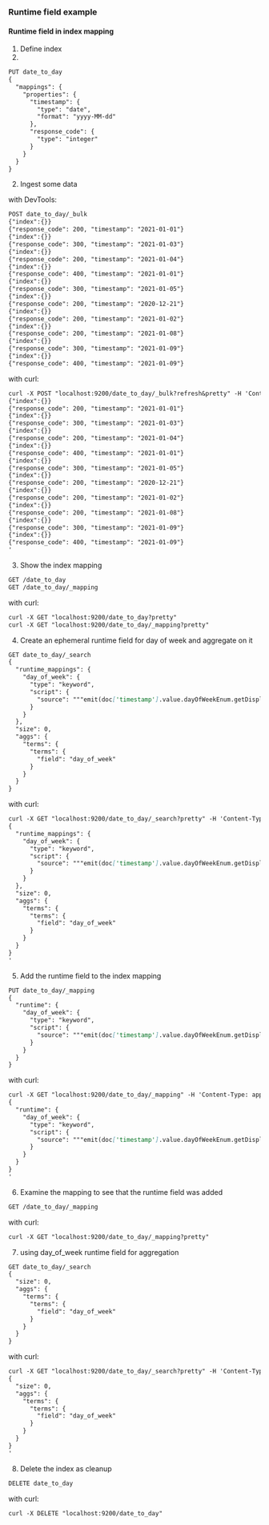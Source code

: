 ### Runtime field example

#### Runtime field in index mapping

1. Define index
2. 
```markdown
PUT date_to_day
{
  "mappings": {
    "properties": {
      "timestamp": {
        "type": "date",
        "format": "yyyy-MM-dd"
      },
      "response_code": {
        "type": "integer"
      }
    }
  }
}
```

2. Ingest some data

with DevTools:

```markdown
POST date_to_day/_bulk
{"index":{}}
{"response_code": 200, "timestamp": "2021-01-01"}
{"index":{}}
{"response_code": 300, "timestamp": "2021-01-03"}
{"index":{}}
{"response_code": 200, "timestamp": "2021-01-04"}
{"index":{}}
{"response_code": 400, "timestamp": "2021-01-01"}
{"index":{}}
{"response_code": 300, "timestamp": "2021-01-05"}
{"index":{}}
{"response_code": 200, "timestamp": "2020-12-21"}
{"index":{}}
{"response_code": 200, "timestamp": "2021-01-02"}
{"index":{}}
{"response_code": 200, "timestamp": "2021-01-08"}
{"index":{}}
{"response_code": 300, "timestamp": "2021-01-09"}
{"index":{}}
{"response_code": 400, "timestamp": "2021-01-09"}
```

with curl: 

```markdown
curl -X POST "localhost:9200/date_to_day/_bulk?refresh&pretty" -H 'Content-Type: application/json' -d'
{"index":{}}
{"response_code": 200, "timestamp": "2021-01-01"}
{"index":{}}
{"response_code": 300, "timestamp": "2021-01-03"}
{"index":{}}
{"response_code": 200, "timestamp": "2021-01-04"}
{"index":{}}
{"response_code": 400, "timestamp": "2021-01-01"}
{"index":{}}
{"response_code": 300, "timestamp": "2021-01-05"}
{"index":{}}
{"response_code": 200, "timestamp": "2020-12-21"}
{"index":{}}
{"response_code": 200, "timestamp": "2021-01-02"}
{"index":{}}
{"response_code": 200, "timestamp": "2021-01-08"}
{"index":{}}
{"response_code": 300, "timestamp": "2021-01-09"}
{"index":{}}
{"response_code": 400, "timestamp": "2021-01-09"}
'
```

3. Show the index mapping

```markdown
GET /date_to_day
GET /date_to_day/_mapping
```

with curl: 

```markdown
curl -X GET "localhost:9200/date_to_day?pretty"
curl -X GET "localhost:9200/date_to_day/_mapping?pretty"
```

4. Create an ephemeral runtime field for day of week and aggregate on it

```markdown
GET date_to_day/_search
{
  "runtime_mappings": {
    "day_of_week": {
      "type": "keyword",
      "script": {
        "source": """emit(doc['timestamp'].value.dayOfWeekEnum.getDisplayName(TextStyle.SHORT, Locale.ROOT))"""
      }
    }
  },
  "size": 0,
  "aggs": {
    "terms": {
      "terms": {
        "field": "day_of_week"
      }
    }
  }
}
```

with curl: 

```markdown
curl -X GET "localhost:9200/date_to_day/_search?pretty" -H 'Content-Type: application/json' -d'
{
  "runtime_mappings": {
    "day_of_week": {
      "type": "keyword",
      "script": {
        "source": """emit(doc['timestamp'].value.dayOfWeekEnum.getDisplayName(TextStyle.SHORT, Locale.ROOT))"""
      }
    }
  },
  "size": 0,
  "aggs": {
    "terms": {
      "terms": {
        "field": "day_of_week"
      }
    }
  }
}
'
```
5. Add the runtime field to the index mapping

```markdown
PUT date_to_day/_mapping
{
  "runtime": {
    "day_of_week": {
      "type": "keyword",
      "script": {
        "source": """emit(doc['timestamp'].value.dayOfWeekEnum.getDisplayName(TextStyle.SHORT, Locale.ROOT))"""
      }
    }
  }
}
```

with curl:

```markdown
curl -X GET "localhost:9200/date_to_day/_mapping" -H 'Content-Type: application/json' -d'
{
  "runtime": {
    "day_of_week": {
      "type": "keyword",
      "script": {
        "source": """emit(doc['timestamp'].value.dayOfWeekEnum.getDisplayName(TextStyle.SHORT, Locale.ROOT))"""
      }
    }
  }
}
'
```

6. Examine the mapping to see that the runtime field was added

```markdown
GET /date_to_day/_mapping
```

with curl: 

```markdown
curl -X GET "localhost:9200/date_to_day/_mapping?pretty"
```

7. using day_of_week runtime field for aggregation

```markdown
GET date_to_day/_search
{
  "size": 0,
  "aggs": {
    "terms": {
      "terms": {
        "field": "day_of_week"
      }
    }
  }
}
```

with curl: 

```markdown
curl -X GET "localhost:9200/date_to_day/_search?pretty" -H 'Content-Type: application/json' -d'
{
  "size": 0,
  "aggs": {
    "terms": {
      "terms": {
        "field": "day_of_week"
      }
    }
  }
}
'
```

8. Delete the index as cleanup

```markdown
DELETE date_to_day
```

with curl: 

```markdown
curl -X DELETE "localhost:9200/date_to_day" 
```
